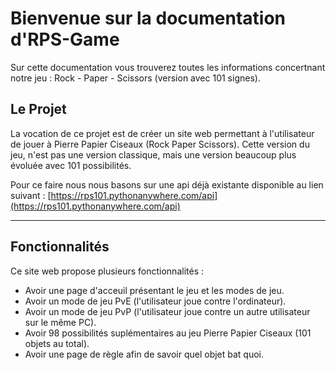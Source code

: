 # **Bienvenue sur la documentation d'RPS-Game**

Sur cette documentation vous trouverez toutes les informations concertnant notre jeu : Rock - Paper - Scissors (version avec 101 signes).

## Le Projet

La vocation de ce projet est de créer un site web permettant à l'utilisateur de jouer à Pierre Papier Ciseaux (Rock Paper Scissors). Cette version du jeu, n'est pas une version classique, mais une version beaucoup plus évoluée avec 101 possibilités.

Pour ce faire nous nous basons sur une api déjà existante disponible au lien suivant :
[https://rps101.pythonanywhere.com/api](https://rps101.pythonanywhere.com/api)

---

## Fonctionnalités

Ce site web propose plusieurs fonctionnalités :

* Avoir une page d'acceuil présentant le jeu et les modes de jeu.
* Avoir un mode de jeu PvE (l'utilisateur joue contre l'ordinateur).
* Avoir un mode de jeu PvP (l'utilisateur joue contre un autre utilisateur sur le même PC).
* Avoir 98 possibilités suplémentaires au jeu Pierre Papier Ciseaux (101 objets au total).
* Avoir une page de règle afin de savoir quel objet bat quoi.

